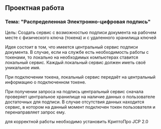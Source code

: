 ## Проектная работа
### Тема: "Распределенная Электронно-цифровая подпись"

Цель: Создать сервис с возможностью подписи документа на рабочем месте с физического ключа (токена) и с удаленного хранилища ключей

Идея состоит в том, что имеется центральный сервис подписи документа. В случае, если на службе есть необходимость работы с токенами, то локально на необходимых компьютерах ставится локальный сервис. Каждый локальный сервис должен иметь своё уникальное имя.

При подключении токена, локальный сервис передаёт на центральный информацию о подключенном токене.

При получении запроса на подпись центральный сервис сначала проверяет центральное хранилище на наличие данных о пользователе достаточных для подписи. В случае отсутствия данных находится сервис, в котором на данный момент подключен токен пользователя и перенаправляет запрос ему.


для корректной работы необходимо установить КриптоПро JCP 2.0
